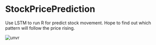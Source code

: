 # StockPricePrediction
Use LSTM to run R for predict stock movement. Hope to find out which pattern will follow the price rising.



![unvr](https://user-images.githubusercontent.com/100904274/180646712-91a1c18b-5db5-42c9-8b21-ccb0299c252a.png)
